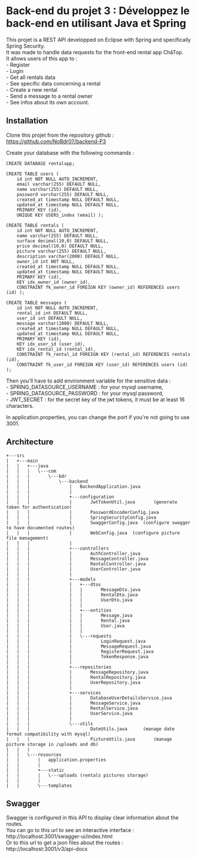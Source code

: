 # Back-end du projet 3 : Développez le back-end en utilisant Java et Spring

This projet is a REST API developped on Eclipse with Spring and specifically Spring Security.    
It was made to handle data requests for the front-end rental app ChâTop.   
It allows users of this app to :  
	- Register  
	- Login  
	- Get all rentals data  
	- See specific data concerning a rental  
	- Create a new rental  
	- Send a message to a rental owner  
	- See infos about its own account.  

## Installation

Clone this projet from the repository github : https://github.com/NoBdr07/backend-P3

Create your database with the following commands : 

	CREATE DATABASE rentalapp;

	CREATE TABLE users (
		id int NOT NULL AUTO_INCREMENT,
		email varchar(255) DEFAULT NULL,
		name varchar(255) DEFAULT NULL,
		password varchar(255) DEFAULT NULL,
		created_at timestamp NULL DEFAULT NULL,
		updated_at timestamp NULL DEFAULT NULL,
		PRIMARY KEY (id),
		UNIQUE KEY USERS_index (email) );

	CREATE TABLE rentals (
		id int NOT NULL AUTO_INCREMENT,
		name varchar(255) DEFAULT NULL,
		surface decimal(10,0) DEFAULT NULL,
		price decimal(10,0) DEFAULT NULL,
		picture varchar(255) DEFAULT NULL,
		description varchar(2000) DEFAULT NULL,
		owner_id int NOT NULL,
		created_at timestamp NULL DEFAULT NULL,
		updated_at timestamp NULL DEFAULT NULL,
		PRIMARY KEY (id),
		KEY idx_owner_id (owner_id),
		CONSTRAINT fk_owner_id FOREIGN KEY (owner_id) REFERENCES users (id) );

	CREATE TABLE messages (
		id int NOT NULL AUTO_INCREMENT,
		rental_id int DEFAULT NULL,
		user_id int DEFAULT NULL,
		message varchar(2000) DEFAULT NULL,
		created_at timestamp NULL DEFAULT NULL,
		updated_at timestamp NULL DEFAULT NULL,
		PRIMARY KEY (id),
		KEY idx_user_id (user_id),
		KEY idx_rental_id (rental_id),
		CONSTRAINT fk_rental_id FOREIGN KEY (rental_id) REFERENCES rentals (id),
		CONSTRAINT fk_user_id FOREIGN KEY (user_id) REFERENCES users (id) );
		
Then you'll have to add environment variable for the sensitive data :   
	- SPRING_DATASOURCE_USERNAME : for your mysql username,  
	- SPRING_DATASOURCE_PASSWORD : for your mysql password,  
	- JWT_SECRET : for the secret key of the jwt tokens, it must be at least 16 characters.  
	
In application.properties, you can change the port if you're not going to use 3001.

## Architecture 
```
+---src
|   +---main
|   |   +---java
|   |   |   \---com
|   |   |       \---bdr
|   |   |           \---backend
|   |   |               |   BackendApplication.java
|   |   |               |
|   |   |               +---configuration
|   |   |               |       JwtTokenUtil.java		(generate token for authentication)
|   |   |               |       PasswordEncoderConfig.java		
|   |   |               |       SpringSecurityConfig.java		
|   |   |               |       SwaggerConfig.java	(configure swagger to have documented routes)
|   |   |               |       WebConfig.java	(configure picture file management)
|   |   |               |
|   |   |               +---controllers
|   |   |               |       AuthController.java
|   |   |               |       MessageController.java
|   |   |               |       RentalController.java
|   |   |               |       UserController.java
|   |   |               |
|   |   |               +---models
|   |   |               |   +---dtos
|   |   |               |   |       MessageDto.java
|   |   |               |   |       RentalDto.java
|   |   |               |   |       UserDto.java
|   |   |               |   |
|   |   |               |   +---entities
|   |   |               |   |       Message.java
|   |   |               |   |       Rental.java
|   |   |               |   |       User.java
|   |   |               |   |
|   |   |               |   \---requests
|   |   |               |           LoginRequest.java
|   |   |               |           MessageRequest.java
|   |   |               |           RegisterRequest.java
|   |   |               |           TokenResponse.java
|   |   |               |
|   |   |               +---repositories
|   |   |               |       MessageRepository.java
|   |   |               |       RentalRepository.java
|   |   |               |       UserRepository.java
|   |   |               |
|   |   |               +---services
|   |   |               |       DatabaseUserDetailsService.java
|   |   |               |       MessageService.java
|   |   |               |       RentalService.java
|   |   |               |       UserService.java
|   |   |               |
|   |   |               \---utils
|   |   |                       DateUtils.java		(manage date format compatibility with mysql)
|   |   |                       PictureUtils.java		(manage picture storage in /uploads and db)
|   |   |
|   |   \---resources
|   |       |   application.properties 
|   |       |
|   |       +---static
|   |       |   \---uploads	(rentals pictures storage)
|   |       |
|   |       \---templates  
```
## Swagger

Swagger is configured in this API to display clear information about the routes.   
You can go to this url to see an interactive interface : http://localhost:3001/swagger-ui/index.html   
Or to this url to get a json files about the routes : http://localhost:3001/v3/api-docs  
